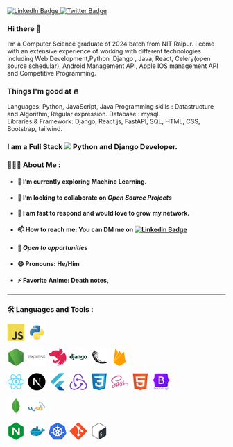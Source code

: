 <div align="left"> 
   <a href="https://www.linkedin.com/in/mayank-nainwal-713241224/" target="_blank">
     <img src="https://img.shields.io/badge/LinkedIn-blue?style=for-the-badge&logo=linkedin&logoColor=white" alt="LinkedIn Badge"/>
   </a>    
   </a>
   <a href="https://twitter.com/" target="_blank">
     <img src="https://img.shields.io/badge/Twitter-blue?style=for-the-badge&logo=twitter&logoColor=white" alt="Twitter Badge"/>
   </a>
 </div>

 
### Hi there 👋
I’m a Computer Science graduate of 2024 batch from NIT Raipur. I come with an extensive experience of working with different technologies including Web Development,Python ,Django , Java, React, Celery(open source schedular), Android Management API, Apple IOS management API and Competitive Programming.

### Things I'm good at 🔥
Languages: Python, JavaScript, Java
Programming skills : Datastructure and Algorithm, Regular expression. 
Database : mysql.  
Libraries & Framework: Django, React js, FastAPI, SQL, HTML, CSS, Bootstrap, tailwind.

<div align="left">
 
### I am a Full Stack <img src="https://media.giphy.com/media/WUlplcMpOCEmTGBtBW/giphy.gif" width="30"> Python and Django Developer. 

###  👨🏻‍💻 About Me :

 

- #### 🌱 I’m currently exploring **Machine Learning**.
- #### 👯 I’m looking to collaborate on *Open Source Projects*
- #### 💬 I am fast to respond and would love to grow my network.
- #### 📫 How to reach me: You can DM me on [![Linkedin Badge](https://img.shields.io/badge/LinkedIn-blue?style=flat&logo=Linkedin&logoColor=white)](https://www.linkedin.com/in/mayank-nainwal-713241224/)
- #### 🏢 *Open to opportunities*
- #### 😄 Pronouns: He/Him
- #### ⚡ Favorite Anime: Death notes,

</div>

***
### 🛠️ Languages and Tools :

<div>
  <img src="https://raw.githubusercontent.com/devicons/devicon/1119b9f84c0290e0f0b38982099a2bd027a48bf1/icons/javascript/javascript-original.svg" title="JavaScript"  alt="JavaScript" width="40" height="40"/>&nbsp;
<!--   <img src="https://raw.githubusercontent.com/devicons/devicon/master/icons/typescript/typescript-original.svg" title="TypeScript"  alt="TypeScript" width="40" height="40"/>&nbsp; -->
  <img  src="https://raw.githubusercontent.com/devicons/devicon/master/icons/python/python-original.svg" title="Python"  alt="Python" width="40" height="40"/>&nbsp;
<!--   <img  src="https://avatars.githubusercontent.com/u/5430905?s=200&v=4" title="Rust"  alt="Rust" width="40" height="40"/>&nbsp; -->
<!--   <img  src="https://raw.githubusercontent.com/devicons/devicon/1119b9f84c0290e0f0b38982099a2bd027a48bf1/icons/solidity/solidity-original.svg" title="solidty"  alt="solidty" width="40" height="40"/>&nbsp; -->
<!--   <img  src="https://avatars.githubusercontent.com/u/59333826?s=48&v=4" title="Cairo"  alt="Cairo" width="40" height="40"/>&nbsp; -->
<!--   <img  src="https://raw.githubusercontent.com/devicons/devicon/1119b9f84c0290e0f0b38982099a2bd027a48bf1/icons/cplusplus/cplusplus-original.svg" title="cplusplus"  alt="cplusplus" width="40" height="40"/>&nbsp; -->
<!--   <img  src="https://avatars.githubusercontent.com/u/36739222?s=48&v=4" title="Web3"  alt="Web3" width="40" height="40"/>&nbsp; -->
<!--   <img  src="https://avatars.githubusercontent.com/u/18492273?s=48&v=4" title="Ether"  alt="Ether" width="40" height="40"/>&nbsp; -->
<!--   <img  src="https://avatars.githubusercontent.com/u/22205159?s=200&v=4" title="Truffle"  alt="Truffle" width="40" height="40"/>&nbsp; -->
<!--   <img  src="https://avatars.githubusercontent.com/u/38917137?s=48&v=4" title="Hardhat"  alt="Hardhat" width="40" height="40"/>&nbsp; -->
<!--   <img  src="https://avatars.githubusercontent.com/u/55598990?s=48&v=4" title="locklift"  alt="locklift" width="40" height="40"/>&nbsp; -->
  
  

  <img src="https://raw.githubusercontent.com/devicons/devicon/1119b9f84c0290e0f0b38982099a2bd027a48bf1/icons/nodejs/nodejs-original.svg" title="NodeJS" alt="NodeJS"  width="40" height="40"/>&nbsp;
  <img src="https://raw.githubusercontent.com/devicons/devicon/1119b9f84c0290e0f0b38982099a2bd027a48bf1/icons/express/express-original-wordmark.svg" title="express"  alt="express" width="40" height="40"/>&nbsp;
  <img src="https://raw.githubusercontent.com/devicons/devicon/master/icons/nestjs/nestjs-plain.svg" title="NestJS" alt="NestJS"  width="40" height="40"/>&nbsp;
  <img  src="https://raw.githubusercontent.com/devicons/devicon/1119b9f84c0290e0f0b38982099a2bd027a48bf1/icons/django/django-plain-wordmark.svg" title="django"  alt="django" width="40" height="40"/>&nbsp;
  <img src="https://raw.githubusercontent.com/devicons/devicon/1119b9f84c0290e0f0b38982099a2bd027a48bf1/icons/flask/flask-original.svg" title="flask" alt="flask"  width="40" height="40"/>&nbsp;
  <img src="https://raw.githubusercontent.com/devicons/devicon/1119b9f84c0290e0f0b38982099a2bd027a48bf1/icons/firebase/firebase-plain.svg" title="Firebase"  alt="Firebase" width="40" height="40"/>&nbsp;

  <img src="https://raw.githubusercontent.com/devicons/devicon/1119b9f84c0290e0f0b38982099a2bd027a48bf1/icons/react/react-original.svg" title="React" alt="React"  width="40" height="40"/>&nbsp;
  <img src="https://github.com/devicons/devicon/raw/master/icons/nextjs/nextjs-original.svg" title="NextJS" alt="NextJS"  width="40" height="40"/>&nbsp;
  <img src="https://raw.githubusercontent.com/devicons/devicon/1119b9f84c0290e0f0b38982099a2bd027a48bf1/icons/flutter/flutter-original.svg" title="Flutter"    alt="Flutter" width="40" height="40"/>&nbsp;
  <img src="https://raw.githubusercontent.com/devicons/devicon/1119b9f84c0290e0f0b38982099a2bd027a48bf1/icons/redux/redux-original.svg" title="Redux" alt="Redux "  width="40" height="40"/>&nbsp;
  <img src="https://raw.githubusercontent.com/devicons/devicon/1119b9f84c0290e0f0b38982099a2bd027a48bf1/icons/css3/css3-original.svg"  title="CSS3" alt="CSS"  width="40" height="40"/>&nbsp;
  <img src="https://raw.githubusercontent.com/devicons/devicon/master/icons/sass/sass-original.svg"  title="Sass" alt="Sass"  width="40" height="40"/>&nbsp;
  <img src="https://raw.githubusercontent.com/devicons/devicon/1119b9f84c0290e0f0b38982099a2bd027a48bf1/icons/html5/html5-original.svg" title="HTML5" alt="HTML"  width="40" height="40"/>&nbsp;
  <img src="https://raw.githubusercontent.com/devicons/devicon/1119b9f84c0290e0f0b38982099a2bd027a48bf1/icons/bootstrap/bootstrap-original-wordmark.svg"  title="bootstrap" alt="bootstrap" width="40" height="40"/>&nbsp;

  <img src="https://raw.githubusercontent.com/devicons/devicon/1119b9f84c0290e0f0b38982099a2bd027a48bf1/icons/mongodb/mongodb-original.svg" title="mongodb"  alt="mongodb" width="40" height="40"/>&nbsp;
  <img src="https://raw.githubusercontent.com/devicons/devicon/1119b9f84c0290e0f0b38982099a2bd027a48bf1/icons/mysql/mysql-original-wordmark.svg" title="MySQL"  alt="MySQL" width="40" height="40"/>&nbsp;
 
  <img src="https://raw.githubusercontent.com/devicons/devicon/master/icons/nginx/nginx-original.svg" title="Nginx" alt="Nginx"  width="40" height="40"/>&nbsp;
  <img src="https://raw.githubusercontent.com/devicons/devicon/master/icons/docker/docker-original.svg" title="Docker" alt="Docker"  width="40" height="40"/>&nbsp;
  <img src="https://raw.githubusercontent.com/devicons/devicon/master/icons/kubernetes/kubernetes-plain.svg" title="Kubernetes" alt="Kubernetes"  width="40" height="40"/>&nbsp;
  <img src="https://raw.githubusercontent.com/devicons/devicon/1119b9f84c0290e0f0b38982099a2bd027a48bf1/icons/git/git-original.svg"  title="Git"  alt="Git"  width="40"  height="40"/>&nbsp;
  <img src="https://raw.githubusercontent.com/devicons/devicon/master/icons/bash/bash-original.svg"  title="Bash"  alt="Bash"  width="40"  height="40"/>&nbsp;


 
</div>
</div>



<!--
<table align="center" >
 <tr  >
  <td colspan="2" align="center" > 
    <img align="center" src="https://github-readme-streak-stats.herokuapp.com/?user=Ashutoshpython123&" alt="Ashutoshpython123" /> </td>
 </tr>
  <tr>
    <td>
     <img align="left" src="https://github-readme-stats.vercel.app/api/top-langs?username=Ashutoshpython123&show_icons=true&locale=en&layout=compact" alt="Ashutoshpython123" />
    </td>
    <td>
     <img  src="https://github-readme-stats.vercel.app/api?username=Ashutoshpython123&show_icons=true&locale=en" alt="Ashutoshpython123" />
    </td>
  </tr>
</table>-->

<!--START_SECTION:activity-->
